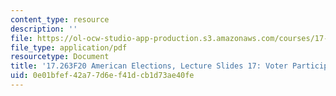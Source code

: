 ```yaml
---
content_type: resource
description: ''
file: https://ol-ocw-studio-app-production.s3.amazonaws.com/courses/17-263-american-elections-fall-2020/0e01bfef42a77d6ef41dcb1d73ae40fe_MIT17_263F20_Lec17.pdf
file_type: application/pdf
resourcetype: Document
title: '17.263F20 American Elections, Lecture Slides 17: Voter Participation'
uid: 0e01bfef-42a7-7d6e-f41d-cb1d73ae40fe
---
```


